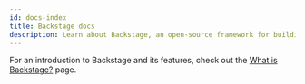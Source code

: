 ```yaml
---
id: docs-index
title: Backstage docs
description: Learn about Backstage, an open-source framework for building developer portals.
---
```


For an introduction to Backstage and its features, check out the [What is Backstage?](./overview/what-is-backstage.md) page.
